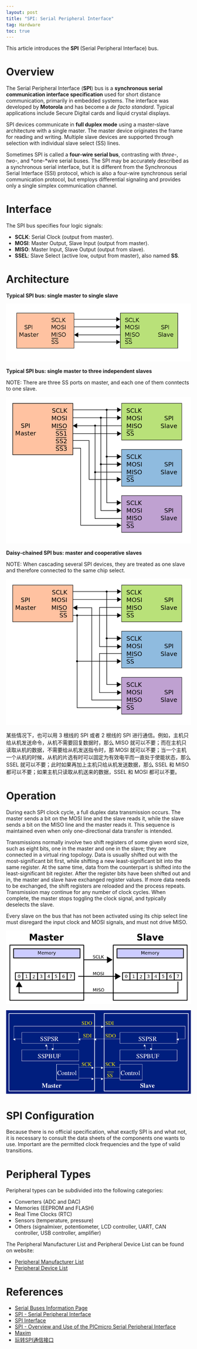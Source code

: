```yaml
---
layout: post
title: "SPI: Serial Peripheral Interface"
tag: Hardware
toc: true
---
```


This article introduces the **SPI** (Serial Peripheral Interface) bus.

<!--more-->

# Overview

The Serial Peripheral Interface (**SPI**) bus is a **synchronous serial communication interface specification** used for short distance communication, primarily in embedded systems. The interface was developed by **Motorola** and has become a *de facto standard*. Typical applications include Secure Digital cards and liquid crystal displays.

SPI devices communicate in **full duplex mode** using a master-slave architecture with a single master. The master device originates the frame for reading and writing. Multiple slave devices are supported through selection with individual slave select (SS) lines.

Sometimes SPI is called a **four-wire serial bus**, contrasting with *three-*, *two-*, and *one-*wire serial buses. The SPI may be accurately described as a synchronous serial interface, but it is different from the Synchronous Serial Interface (SSI) protocol, which is also a four-wire synchronous serial communication protocol, but employs differential signaling and provides only a single simplex communication channel.

# Interface

The SPI bus specifies four logic signals:

* **SCLK**: Serial Clock (output from master).
* **MOSI**: Master Output, Slave Input (output from master).
* **MISO**: Master Input, Slave Output (output from slave).
* **SSEL**: Slave Select (active low, output from master), also named **SS**.

# Architecture

**Typical SPI bus: single master to single slave**

![SPI_single_slave](/assets/SPI_single_slave.png)

**Typical SPI bus: single master to three independent slaves**

NOTE: There are three SS ports on master, and each one of them conntects to one slave.

![SPI_three_slaves](/assets/SPI_three_slaves.png)

**Daisy-chained SPI bus: master and cooperative slaves**

NOTE: When cascading several SPI devices, they are treated as one slave and therefore connected to the same chip select.

![SPI_three_slaves_daisy_chained](/assets/SPI_three_slaves_daisy_chained.png)

某些情况下，也可以用 3 根线的 SPI 或者 2 根线的 SPI 进行通信。例如，主机只给从机发送命令，从机不需要回复数据时，那么 MISO 就可以不要；而在主机只读取从机的数据，不需要给从机发送指令时，那 MOSI 就可以不要；当一个主机一个从机的时候，从机的片选有时可以固定为有效电平而一直处于使能状态，那么 SSEL 就可以不要；此时如果再加上主机只给从机发送数据，那么 SSEL 和 MISO 都可以不要；如果主机只读取从机送来的数据，SSEL 和 MOSI 都可以不要。

# Operation

During each SPI clock cycle, a full duplex data transmission occurs. The master sends a bit on the MOSI line and the slave reads it, while the slave sends a bit on the MISO line and the master reads it. This sequence is maintained even when only one-directional data transfer is intended.

Transmissions normally involve two shift registers of some given word size, such as eight bits, one in the master and one in the slave; they are connected in a virtual ring topology. Data is usually shifted out with the most-significant bit first, while shifting a new least-significant bit into the same register. At the same time, data from the counterpart is shifted into the least-significant bit register. After the register bits have been shifted out and in, the master and slave have exchanged register values. If more data needs to be exchanged, the shift registers are reloaded and the process repeats. Transmission may continue for any number of clock cycles. When complete, the master stops toggling the clock signal, and typically deselects the slave.

Every slave on the bus that has not been activated using its chip select line must disregard the input clock and MOSI signals, and must not drive MISO.

![SPI_8-bit_circular_transfer](/assets/SPI_8-bit_circular_transfer.png)

![SPI_Data_Transfer](/assets/SPI_Data_Transfer.png)

# SPI Configuration

Because there is no official specification, what exactly SPI is and what not, it is necessary to consult the data sheets of the components one wants to use. Important are the permitted clock frequencies and the type of valid transitions.

# Peripheral Types

Peripheral types can be subdivided into the following categories:

* Converters (ADC and DAC)
* Memories (EEPROM and FLASH)
* Real Time Clocks (RTC)
* Sensors (temperature, pressure)
* Others (signalmixer, potentiometer, LCD controller, UART, CAN controller, USB controller, amplifier)

The Peripheral Manufacturer List and Peripheral Device List can be found on website:

* [Peripheral Manufacturer List](http://www.mct.net/faq/spi.html#manufacturer)
* [Peripheral Device List](http://www.mct.net/faq/spi.html#device)

# References

* [Serial Buses Information Page](http://www.epanorama.net/links/serialbus.html)
* [SPI - Serial Peripheral Interface](http://www.mct.net/faq/spi.html)
* [SPI Interface](http://www.corelis.com/education/SPI_Tutorial.htm)
* [SPI - Overview and Use of the PICmicro Serial Peripheral Interface](http://ww1.microchip.com/downloads/en/DeviceDoc/spi.pdf)
* [Maxim](https://www.maximintegrated.com/en.html)
* [玩转SPI通信接口](/docs/SPI_Interface.pdf)
